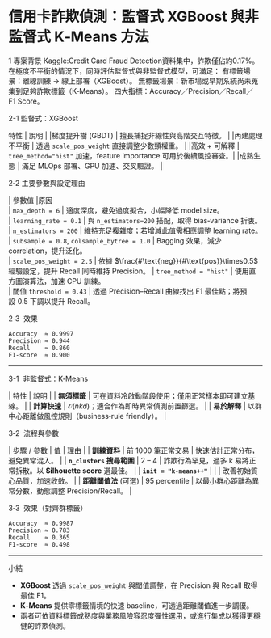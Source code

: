 # 信用卡詐欺偵測：監督式 XGBoost 與非監督式 K‑Means 方法

1 專案背景
Kaggle:Credit Card Fraud Detection資料集中，詐欺僅佔約0.17%。在極度不平衡的情況下，同時評估監督式與非監督式模型，可滿足：
有標籤場景：離線訓練 → 線上部署（XGBoost）。
無標籤場景：新市場或早期系統尚未蒐集到足夠詐欺標籤（K‑Means）。
四大指標：Accuracy／Precision／Recall／F1 Score。

2-1 監督式：XGBoost

特性               | 說明                                                            |
|梯度提升樹 (GBDT)  | 擅長捕捉非線性與高階交互特徵。                                    |
|內建處理不平衡     | 透過 `scale_pos_weight` 直接調整少數類權重。                      |
|高效 + 可解釋      | `tree_method="hist"` 加速，feature importance 可用於後續風控審查。|
|成熟生態          | 滿足 MLOps 部署、GPU 加速、交叉驗證。                              |

2‑2 主要參數與設定理由

| 參數值                                       |原因                                                                           
| `max_depth = 6`                             | 適度深度，避免過度擬合，小幅降低 model size。                                             
| `learning_rate = 0.1`                       | 與 `n_estimators=200` 搭配，取得 bias‑variance 折衷。                                
| `n_estimators = 200`                        | 維持充足複雜度；若增減此值需相應調整 learning rate。                                           
| `subsample = 0.8`, `colsample_bytree = 1.0` | Bagging 效果，減少 correlation，提升泛化。                                             
| `scale_pos_weight = 2.5`                    | 依據 $\frac{#\text{neg}}{#\text{pos}}\times0.5$ 經驗設定，提升 Recall 同時維持 Precision。 
| `tree_method = "hist"`                      | 使用直方圖演算法，加速 CPU 訓練。                                                       
| 閾值 `threshold = 0.43`                     | 透過 Precision–Recall 曲線找出 F1 最佳點；將預設 0.5 下調以提升 Recall。                      

2‑3  效果

```
Accuracy  ≈ 0.9997
Precision ≈ 0.944
Recall    ≈ 0.860
F1‑score  ≈ 0.900
```
---

3-1  非監督式：K‑Means


| 特性         | 說明                                             |
| **無須標籤** | 可在資料冷啟動階段使用；僅用正常樣本即可建立基線。    |
| **計算快速** | $\mathcal O(n k d)$；適合作為即時異常偵測前置篩選。 |
| **易於解釋** | 以群中心距離做風控規則（business‑rule friendly）。   |

3‑2  流程與參數

| 步驟 / 參數                  | 值                 | 理由                                                             |
| **訓練資料**                 | 前 1000 筆正常交易  | 快速估計正常分布，避免異常混入。                                   |
| **`n_clusters` 搜尋範圍**    | 2 – 4              | 詐欺行為罕見，過多 k 易將正常拆散。以 **Silhouette score** 選最佳。 |
| **`init = "k-means++"`** |  |                    | 改善初始質心品質，加速收斂。                                       |
| **距離閾值法** (可選)        | 95 percentile      | 以最小群心距離為異常分數，動態調整 Precision/Recall。               |

3‑3  效果（對齊群標籤）

```
Accuracy  ≈ 0.9987
Precision ≈ 0.783
Recall    ≈ 0.365
F1‑score  ≈ 0.498
```
---

小結

* **XGBoost** 透過 `scale_pos_weight` 與閾值調整，在 Precision 與 Recall 取得最佳 F1。
* **K‑Means** 提供零標籤情境的快速 baseline，可透過距離閾值進一步調優。
* 兩者可依資料標籤成熟度與業務風險容忍度彈性選用，或進行集成以獲得更穩健的詐欺偵測。

